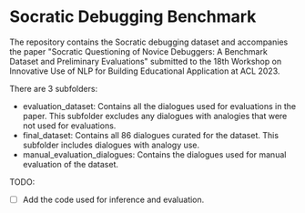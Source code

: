 # Socratic Debugging Benchmark


The repository contains the Socratic debugging dataset and accompanies the paper "Socratic Questioning of Novice Debuggers: A Benchmark Dataset and Preliminary Evaluations" submitted to the 18th Workshop on Innovative Use of NLP for Building Educational Application at ACL 2023.

There are 3 subfolders:
* evaluation_dataset: Contains all the dialogues used for evaluations in the paper. This subfolder excludes any dialogues with analogies that were not used for evaluations.
* final_dataset: Contains all 86 dialogues curated for the dataset. This subfolder includes dialogues with analogy use.
* manual_evaluation_dialogues: Contains the dialogues used for manual evaluation of the dataset.

TODO:

- [ ] Add the code used for inference and evaluation.
